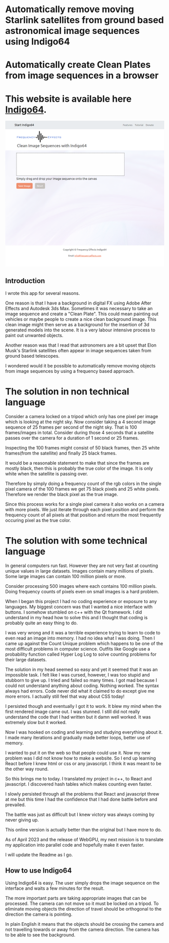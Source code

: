 # Automatically remove moving  Starlink satellites from ground based astronomical image sequences using Indigo64

# Automatically create Clean Plates from image sequences in a browser

# This website is available here [Indigo64](https://indigo64.app/).

![Landing Page](indigo64.app_.png)

## Introduction

I wrote this app for several reasons.

One reason is that I have a background in digital FX using Adobe After Effects and Autodesk 3ds Max.
Sometimes it was necessary to take an image sequence and create a "Clean Plate". This could mean painting out vehicles or maybe people to create a nice clean background image.
This clean image might then serve as a background for the insertion of 3d generated models into the scene.
It is a very labour intensive process to paint out unwanted objects.

Another reason was that I read that astronomers are a bit upset that Elon Musk's Starlink satellites often appear in image sequences taken from ground based telescopes.

I wondered would it be possible to automatically remove moving objects from image sequences by using a frequency based approach.

# The solution in non technical language

Consider a camera locked on a tripod which only has one pixel per image which is looking at the night sky.
Now consider taking a 4 second image sequence of 25 frames per second of the night sky. That is 100 frames/images in total.
Consider during those 4 seconds that a satellite passes over the camera for a duration of 1 second or 25 frames.

Inspecting the 100 frames might consist of 50 black frames, then 25 white frames(from the satellite) and finally 25 black frames.

It would be a reasonable statement to make that since the frames are mostly black, then this is probably the true color of the image. It is only white when the satellite is passing over.

Therefore by simply doing a frequency count of the rgb colors in the single pixel camera of the 100 frames we get 75 black pixels and 25 white pixels. Therefore we render the black pixel as the true image.

Since this process works for a single pixel camera it also works on a camera with more pixels. We just iterate through each pixel position and perform the frequency count of all pixels at that position and return the most frequently occuring pixel as the true color.

# The solution with some technical language

In general computers run fast. However they are not very fast at counting unique values in large datasets. Images contain many millions of pixels. Some large images can contain 100 million pixels or more.

Consider processing 500 images where each contains 100 million pixels. Doing frequency counts of pixels even on small images is a hard problem.

When I began this project I had no coding experience or exposure to any languages. My biggest concern was that I wanted a nice interface with buttons. I somehow stumbled on c++ with the Qt framework. I did understand in my head how to solve this and I thought that coding is probably quite an easy thing to do.

I was very wrong and it was a terrible experience trying to learn to code to even read an image into memory. I had no idea what I was doing. Then I came up against the Count Unique problem which happens to be one of the most difficult problems in computer science. Outfits like Google use a probability function called Hyper Log Log to solve counting problems for their large datasets.

The solution in my head seemed so easy and yet it seemed that it was an impossible task. I felt like I was cursed, however, I was too stupid and stubborn to give up. I tried and failed so many times. I got mad because I could not understand anything about coding. Nothing worked. The syntax always had errors. Code never did what it claimed to do except give me more errors. I actually still feel that way about CSS today!

I persisted though and eventually I got it to work. It blew my mind when the first rendered image came out. I was stunned. I still did not really understand the code that I had written but it damn well worked. It was extremely slow but it worked.

Now I was hooked on coding and learning and studying everything about it. I made many iterations and gradually made better loops, better use of memory.

I wanted to put it on the web so that people could use it. Now my new problem was I did not know how to make a website. So I end up learning React before I knew html or css or any javascript. I think it was meant to be the other way round.

So this brings me to today. I translated my project in c++, to React and javascript.
I discovered hash tables which makes counting even faster.

I slowly persisted through all the problems that React and javascript threw at me but this time I had the confidence that I had done battle before and prevailed.

The battle was just as difficult but I knew victory was always coming by never giving up.

This online version is actually better than the original but I have more to do.

As of April 2023 and the release of WebGPU, my next mission is to translate my application into parallel code and hopefully make it even faster.

I will update the Readme as I go.

## How to use Indigo64

Using Indigo64 is easy. The user simply drops the image sequence on the interface and waits a few minutes for the result.

The more important parts are taking appropriate images that can be processed. The camera can not move so it must be locked on a tripod. To eliminate moving objects the direction of travel should be orthogonal to the direction the camera is pointing.

In plain English it means that the objects should be crossing the camera and not travelling towards or away from the camera direction. The camera has to be able to see the background.
